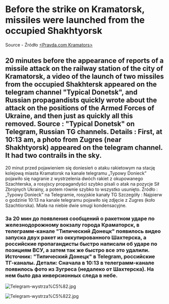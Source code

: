 # Before the strike on Kramatorsk, missiles were launched from the occupied Shakhtyorsk

Source - Źródło
[<Pravda.com Kramators>](<https://www.pravda.com.ua/rus/news/2022/04/8/7338129/>)

## 20 minutes before the appearance of reports of a missile attack on the railway station of the city of Kramatorsk, a video of the launch of two missiles from the occupied Shakhtersk appeared on the telegram channel "Typical Donetsk", and Russian propagandists quickly wrote about the attack on the positions of the Armed Forces of Ukraine, and then just as quickly all this removed. Source : "Typical Donetsk" on Telegram, Russian TG channels. Details : First, at 10:13 am, a photo from Zugres (near Shakhtyorsk) appeared on the telegram channel. It had two contrails in the sky.

20 minut przed pojawieniem się doniesień o ataku rakietowym na stację kolejową miasta Kramatorsk na kanale telegramu „Typowy Donieck” pojawiło się nagranie z wystrzelenia dwóch rakiet z okupowanego Szachterska, a rosyjscy propagandyści szybko pisali o atak na pozycje Sił Zbrojnych Ukrainy, a potem równie szybko to wszystko usunięto. Źródło : „Typowy Donieck” na Telegramie, rosyjskie kanały TG Szczegóły : Najpierw o godzinie 10:13 na kanale telegramu pojawiło się zdjęcie z Zugres (koło Szachtiorska). Miała na niebie dwie smugi kondensacyjne. 

### За 20 мин до появления сообщений о ракетном ударе по железнодорожному вокзалу города Краматорск, в телеграмм-канале "Типический Донецк" появилось видео запуска двух ракет из оккупированного Шахтерска, а российские пропагандисты быстро написали об ударе по позициям ВСУ, а затем так же быстро все это удалили. Источник: "Типический Донецк" в Telegram, российские ТГ-каналы. Детали: Сначала в 10:13 в телеграмм-канале появилось фото из Зугреса (недалеко от Шахтерска). На нем было два инверсионных следа в небе. 

![Telegram-wystrza%C5%82.jpg](https://github.com/whatsupW/whatsupW/blob/main/img/3/Telegram-wystrza%C5%82.jpg)

![Telegram-wystrza%C5%822.jpg](https://github.com/whatsupW/whatsupW/blob/main/img/3/Telegram-wystrza%C5%822.jpg)
